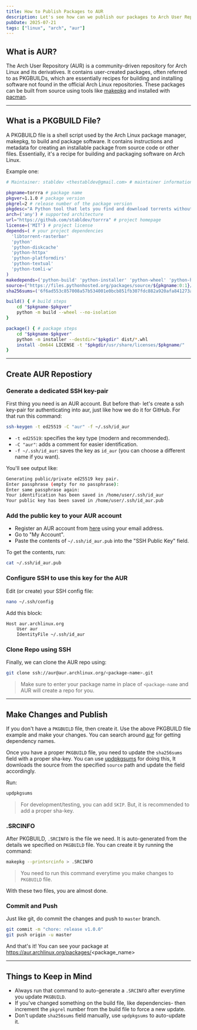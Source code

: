 ```yaml
---
title: How to Publish Packages to AUR
description: Let's see how can we publish our packages to Arch User Repository (AUR) with best practices.
pubDate: 2025-07-21
tags: ["linux", "arch", "aur"]
---
```


## What is AUR?

The Arch User Repository (AUR) is a community-driven repository for Arch Linux and its derivatives.
It contains user-created packages, often referred to as PKGBUILDs, which are essentially recipes for building and installing software not found in the official Arch Linux repositories.
These packages can be built from source using tools like [makepkg](https://wiki.archlinux.org/title/Makepkg) and installed with [pacman](https://wiki.archlinux.org/title/Pacman).

---

## What is a PKGBUILD File?

A PKGBUILD file is a shell script used by the Arch Linux package manager, makepkg, to build and package software.
It contains instructions and metadata for creating an installable package from source code or other files.
Essentially, it's a recipe for building and packaging software on Arch Linux.

Example one:

```sh frame="code" title="PKGBUILD"
# Maintainer: stabldev <thestabldev@gmail.com> # maintainer information

pkgname=torrra # package name
pkgver=1.1.0 # package version
pkgrel=2 # release number of the package version
pkgdesc="A Python tool that lets you find and download torrents without leaving your CLI." # project description
arch=('any') # supported architecture
url="https://github.com/stabldev/torrra" # project homepage
license=('MIT') # project license
depends=( # your project dependencies
  'libtorrent-rasterbar'
  'python'
  'python-diskcache'
  'python-httpx'
  'python-platformdirs'
  'python-textual'
  'python-tomli-w'
)
makedepends=('python-build' 'python-installer' 'python-wheel' 'python-hatchling') # dependencies need for building your project
source=("https://files.pythonhosted.org/packages/source/${pkgname:0:1}/$pkgname/$pkgname-$pkgver.tar.gz") # source to download your code from
sha256sums=('6f6ad553c857008a57b534001e0bcb851fb307fdc882a920afa841273a56296d') # for verification

build() { # build steps
    cd "$pkgname-$pkgver"
    python -m build --wheel --no-isolation
}

package() { # package steps
    cd "$pkgname-$pkgver"
    python -m installer --destdir="$pkgdir" dist/*.whl
    install -Dm644 LICENSE -t "$pkgdir/usr/share/licenses/$pkgname/"
}
```

---

## Create AUR Repostiory

### Generate a dedicated SSH key-pair

First thing you need is an AUR account. But before that- let's create a ssh key-pair for authenticating into aur, just like how we do it for GitHub.
For that run this command:

```sh
ssh-keygen -t ed25519 -C "aur" -f ~/.ssh/id_aur
```

- `-t ed25519`: specifies the key type (modern and recommended).
- `-C "aur"`: adds a comment for easier identification.
- `-f ~/.ssh/id_aur`: saves the key as `id_aur` (you can choose a different name if you want).

You'll see output like:

```sh
Generating public/private ed25519 key pair.
Enter passphrase (empty for no passphrase):
Enter same passphrase again:
Your identification has been saved in /home/user/.ssh/id_aur
Your public key has been saved in /home/user/.ssh/id_aur.pub
```

### Add the public key to your AUR account

- Register an AUR account from [here](https://aur.archlinux.org/register) using your email address.
- Go to "My Account".
- Paste the contents of `~/.ssh/id_aur.pub` into the "SSH Public Key" field.

To get the contents, run:

```sh
cat ~/.ssh/id_aur.pub
```

### Configure SSH to use this key for the AUR

Edit (or create) your SSH config file:

```sh
nano ~/.ssh/config
```

Add this block:

```sh frame="code" title=".ssh/config"
Host aur.archlinux.org
    User aur
    IdentityFile ~/.ssh/id_aur
```

### Clone Repo using SSH

Finally, we can clone the AUR repo using:

```sh
git clone ssh://aur@aur.archlinux.org/<package-name>.git
```

> Make sure to enter your package name in place of `<package-name` and AUR will create a repo for you.

---

## Make Changes and Publish

If you don't have a `PKGBUILD` file, then create it. Use the above PKGBUILD file example and make your changes.
You can search around [aur](https://aur.archlinux.org/) for getting dependency names.

Once you have a proper `PKGBUILD` file, you need to update the `sha256sums` field with a proper sha-key.
You can use [updpkgsums](https://man.archlinux.org/man/updpkgsums.8.env) for doing this, It downloads the source from the specified `source` path and update the field accordingly.

Run:

```sh
updpkgsums
```

> For development/testing, you can add `SKIP`. But, it is recommended to add a proper sha-key.

### .SRCINFO

After PKGBUILD, `.SRCINFO` is the file we need. It is auto-generated from the details we specified on `PKGBUILD` file.
You can create it by running the command:

```sh
makepkg --printsrcinfo > .SRCINFO
```

> You need to run this command everytime you make changes to `PKGBUILD` file.

With these two files, you are almost done.

### Commit and Push

Just like git, do commit the changes and push to `master` branch.

```sh
git commit -m "chore: release v1.0.0"
git push origin -u master
```

And that's it! You can see your package at https://aur.archlinux.org/packages/<package_name>

---

## Things to Keep in Mind

- Always run that command to auto-generate a `.SRCINFO` after everytime you update `PKGBUILD`.
- If you've changed something on the build file, like dependencies- then increment the `pkgrel` number from the build file to force a new update.
- Don't update `sha256sums` field manually, use `updpkgsums` to auto-update it.
